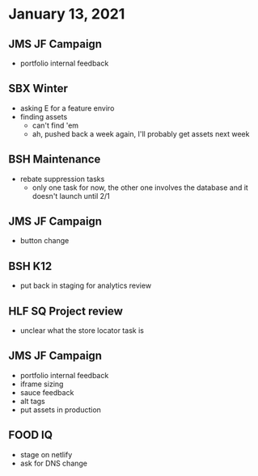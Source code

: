 # January 13, 2021

## JMS JF Campaign
- portfolio internal feedback

## SBX Winter
- asking E for a feature enviro
- finding assets
	- can't find 'em
	- ah, pushed back a week again, I'll probably get assets next week

## BSH Maintenance
- rebate suppression tasks
	- only one task for now, the other one involves the database and it doesn't launch until 2/1

## JMS JF Campaign
- button change

## BSH K12
- put back in staging for analytics review

## HLF SQ Project review
- unclear what the store locator task is

## JMS JF Campaign
- portfolio internal feedback
- iframe sizing
- sauce feedback
- alt tags
- put assets in production

## FOOD IQ
- stage on netlify
- ask for DNS change